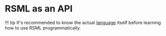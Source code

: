 # RSML as an API
!!! tip
    It's recommended to know the actual [language](../language/index.md) itself before learning how to use RSML programmatically.
